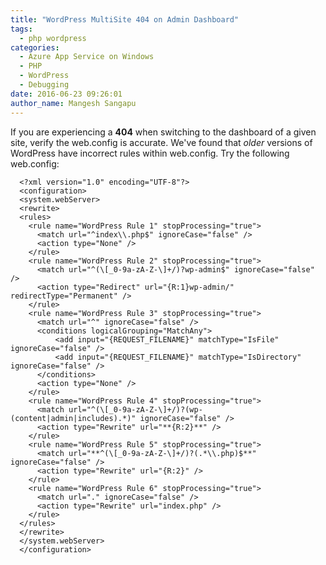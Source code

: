```yaml
---
title: "WordPress MultiSite 404 on Admin Dashboard"
tags:
  - php wordpress
categories:
  - Azure App Service on Windows
  - PHP
  - WordPress
  - Debugging
date: 2016-06-23 09:26:01
author_name: Mangesh Sangapu
---
```


If you are experiencing a **404** when switching to the dashboard of a given site, verify the web.config is accurate. We've found that _older_ versions of WordPress have incorrect rules within web.config. Try the following web.config:

      <?xml version="1.0" encoding="UTF-8"?>
      <configuration>
      <system.webServer>
      <rewrite>
      <rules>
        <rule name="WordPress Rule 1" stopProcessing="true">
          <match url="^index\\.php$" ignoreCase="false" />
          <action type="None" />
        </rule>
        <rule name="WordPress Rule 2" stopProcessing="true">
          <match url="^(\[_0-9a-zA-Z-\]+/)?wp-admin$" ignoreCase="false" />
          <action type="Redirect" url="{R:1}wp-admin/" redirectType="Permanent" />
        </rule>
        <rule name="WordPress Rule 3" stopProcessing="true">
          <match url="^" ignoreCase="false" />
          <conditions logicalGrouping="MatchAny">
              <add input="{REQUEST_FILENAME}" matchType="IsFile" ignoreCase="false" />
              <add input="{REQUEST_FILENAME}" matchType="IsDirectory" ignoreCase="false" />
          </conditions>
          <action type="None" />
        </rule>
        <rule name="WordPress Rule 4" stopProcessing="true">
          <match url="^(\[_0-9a-zA-Z-\]+/)?(wp-(content|admin|includes).*)" ignoreCase="false" />
          <action type="Rewrite" url="**{R:2}**" />
        </rule>
        <rule name="WordPress Rule 5" stopProcessing="true">
          <match url="**^(\[_0-9a-zA-Z-\]+/)?(.*\\.php)$**" ignoreCase="false" />
          <action type="Rewrite" url="{R:2}" />
        </rule>
        <rule name="WordPress Rule 6" stopProcessing="true">
          <match url="." ignoreCase="false" />
          <action type="Rewrite" url="index.php" />
        </rule>
      </rules>
      </rewrite>
      </system.webServer>
      </configuration>